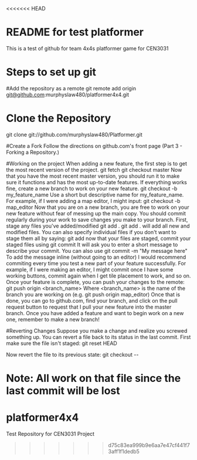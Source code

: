 <<<<<<< HEAD
# README for test platformer
This is a test of github for team 4x4s platformer game for CEN3031

# Steps to set up git

#Add the repository as a remote
git remote add origin git@github.com:murphyslaw480/platformer4x4.git

# Clone the Repository
git clone git://github.com/murphyslaw480/Platformer.git

#Create a Fork
Follow the directions on github.com's front page (Part 3 - Forking a Repository.)

#Working on the project
When adding a new feature, the first step is to get the most recent version of the project.
git fetch
git checkout master
Now that you have the most recent master version, you should run it to make sure it functions and has the most up-to-date features.
If everything works fine, create a new branch to work on your new feature.
git checkout -b my_feature_name
Use a short but descriptive name for my_feature_name. For example, if I were adding a map editor, I might input:
git checkout -b map_editor
Now that you are on a new branch, you are free to work on your new feature without fear of messing up the main copy. You should commit regularly during your work to save changes you make to your branch.
First, stage any files you've added/modified
git add .
git add . will add all new and modified files. You can also specify individual files if you don't want to stage them all by saying:
git add <filename>
now that your files are staged, commit your staged files using
git commit
It will ask you to enter a short message to describe your commit.
You can also use
git commit -m "My message here"
To add the message inline (without going to an editor)
I would recommend commiting every time you test a new part of your feature successfully. For example, if I were making an editor, I might commit once I have some working buttons, commit again when I get tile placement to work, and so on.
Once your feature is complete, you can push your changes to the remote:
git push origin <branch_name>
Where <branch_name> is the name of the branch you are working on (e.g. git push origin map_editor)
Once that is done, you can go to github.com, find your branch, and click on the pull request button to request that I pull your new feature into the master branch.
Once you have added a feature and want to begin work on a new one, remember to make a new branch!

#Reverting Changes
Suppose you make a change and realize you screwed something up.
You can revert a file back to its status in the last commit.
First make sure the file isn't staged:
git reset HEAD <filename>

Now revert the file to its previous state:
git checkout -- <filename>

Note: All work on that file since the last commit will be lost
=======
platformer4x4
=============

Test Repository for CEN3031 Project
>>>>>>> d75c83ea999b9e6aa7e47cf441f73aff1f1dedb5
